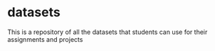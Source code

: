 # datasets
This is a repository of all the datasets that students can use for their assignments and projects
